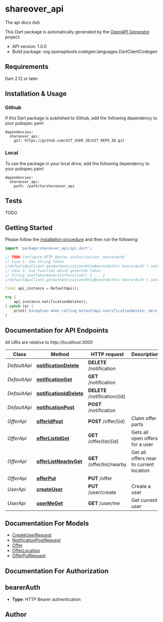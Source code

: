 # shareover_api
The api docs duh

This Dart package is automatically generated by the [OpenAPI Generator](https://openapi-generator.tech) project:

- API version: 1.0.0
- Build package: org.openapitools.codegen.languages.DartClientCodegen

## Requirements

Dart 2.12 or later

## Installation & Usage

### Github
If this Dart package is published to Github, add the following dependency to your pubspec.yaml
```
dependencies:
  shareover_api:
    git: https://github.com/GIT_USER_ID/GIT_REPO_ID.git
```

### Local
To use the package in your local drive, add the following dependency to your pubspec.yaml
```
dependencies:
  shareover_api:
    path: /path/to/shareover_api
```

## Tests

TODO

## Getting Started

Please follow the [installation procedure](#installation--usage) and then run the following:

```dart
import 'package:shareover_api/api.dart';

// TODO Configure HTTP Bearer authorization: bearerAuth
// Case 1. Use String Token
//defaultApiClient.getAuthentication<HttpBearerAuth>('bearerAuth').setAccessToken('YOUR_ACCESS_TOKEN');
// Case 2. Use Function which generate token.
// String yourTokenGeneratorFunction() { ... }
//defaultApiClient.getAuthentication<HttpBearerAuth>('bearerAuth').setAccessToken(yourTokenGeneratorFunction);

final api_instance = DefaultApi();

try {
    api_instance.notificationDelete();
} catch (e) {
    print('Exception when calling DefaultApi->notificationDelete: $e\n');
}

```

## Documentation for API Endpoints

All URIs are relative to *http://localhost:3000*

Class | Method | HTTP request | Description
------------ | ------------- | ------------- | -------------
*DefaultApi* | [**notificationDelete**](doc\/DefaultApi.md#notificationdelete) | **DELETE** /notification | 
*DefaultApi* | [**notificationGet**](doc\/DefaultApi.md#notificationget) | **GET** /notification | 
*DefaultApi* | [**notificationIdDelete**](doc\/DefaultApi.md#notificationiddelete) | **DELETE** /notification/{id} | 
*DefaultApi* | [**notificationPost**](doc\/DefaultApi.md#notificationpost) | **POST** /notification | 
*OfferApi* | [**offerIdPost**](doc\/OfferApi.md#offeridpost) | **POST** /offer/{id} | Claim offer parts
*OfferApi* | [**offerListIdGet**](doc\/OfferApi.md#offerlistidget) | **GET** /offer/list/{id} | Gets all open offers for a user
*OfferApi* | [**offerListNearbyGet**](doc\/OfferApi.md#offerlistnearbyget) | **GET** /offer/list/nearby | Get all offers near to current location
*OfferApi* | [**offerPut**](doc\/OfferApi.md#offerput) | **PUT** /offer | 
*UserApi* | [**createUser**](doc\/UserApi.md#createuser) | **PUT** /user/create | Create a user
*UserApi* | [**userMeGet**](doc\/UserApi.md#usermeget) | **GET** /user/me | Get current user


## Documentation For Models

 - [CreateUserRequest](doc\/CreateUserRequest.md)
 - [NotificationPostRequest](doc\/NotificationPostRequest.md)
 - [Offer](doc\/Offer.md)
 - [OfferLocation](doc\/OfferLocation.md)
 - [OfferPutRequest](doc\/OfferPutRequest.md)


## Documentation For Authorization


## bearerAuth

- **Type**: HTTP Bearer authentication


## Author



